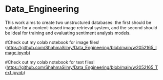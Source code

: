 # Data_Engineering
This work aims to create two unstructured databases: the first should be suitable for a content-based  image retrieval system, and the second should be ideal for training and evaluating sentiment analysis models. 

#Check out my colab notebook for image files! (https://github.com/ShahmaSilmy/Data_Engineering/blob/main/w2052165_Image.ipynb)

#Check out my colab notebook for text files! 
(https://github.com/ShahmaSilmy/Data_Engineering/blob/main/w2052165_Text.ipynb)
